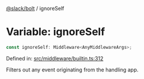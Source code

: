 [@slack/bolt](../index.md) / ignoreSelf

# Variable: ignoreSelf

```ts
const ignoreSelf: Middleware<AnyMiddlewareArgs>;
```

Defined in: [src/middleware/builtin.ts:312](https://github.com/slackapi/bolt-js/blob/main/src/middleware/builtin.ts#L312)

Filters out any event originating from the handling app.
